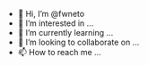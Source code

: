 - 👋 Hi, I’m @fwneto
- 👀 I’m interested in ...
- 🌱 I’m currently learning ...
- 💞️ I’m looking to collaborate on ...
- 📫 How to reach me ...

<!---
fwneto/fwneto is a ✨ special ✨ repository because its `README.md` (this file) appears on your GitHub profile.
You can click the Preview link to take a look at your changes.
--->
